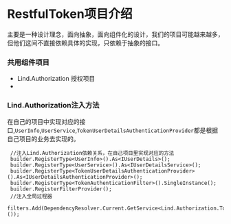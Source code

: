 # RestfulToken项目介绍
主要是一种设计理念，面向抽象，面向组件化的设计，我们的项目可能越来越多，但他们这间不直接依赖具体的实现，只依赖于抽象的接口。
### 共用组件项目
* Lind.Authorization 授权项目
* 

### Lind.Authorization注入方法
在自己的项目中实现对应的接口,`UserInfo`,`UserService`,`TokenUserDetailsAuthenticationProvider`都是根据自己项目的业务去实现的。
```
 //注入Lind.Authorization依赖关系，在自己项目里实现对应的方法
 builder.RegisterType<UserInfo>().As<IUserDetails>();
 builder.RegisterType<UserService>().As<IUserDetailsService>();
 builder.RegisterType<TokenUserDetailsAuthenticationProvider>().As<IUserDetailsAuthenticationProvider>();
 builder.RegisterType<TokenAuthenticationFilter>().SingleInstance();
 builder.RegisterFilterProvider();
 //注入全局过程器
 filters.Add(DependencyResolver.Current.GetService<Lind.Authorization.TokenAuthenticationFilter>());

```